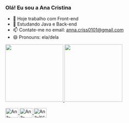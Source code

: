 ### Olá! Eu sou a Ana Cristina

- 🔭 Hoje trabalho com Front-end
- 🌱 Estudando Java e Back-end
- 📫 Contate-me no email: anna.criss0101@gmail.com
- 😄 Pronouns: ela/dela

<div>
  <a href="https://neacons.ai/Annacrisslima">
  <img height="180em" src="https://github-readme-stats.vercel.app/api?username=Anacrisslima&show_icons=true&theme=dracula&include_all_commits=true&count_private=true"/>
  <img height="180em" src="https://github-readme-stats.vercel.app/api//top-langs/?username=Anacrisslima&layout=compact&langs_count=16&theme=dracula"/>
</div>

<div style="display: inline_block"><br>
  <img align="center" alt="Ana-css" height="30" width="40" src="https://cdn.jsdelivr.net/gh/devicons/devicon/icons/css3/css3-original.svg"/>
  <img align="center" alt="Ana-html" height="30" width="40" src="https://cdn.jsdelivr.net/gh/devicons/devicon/icons/html5/html5-original.svg"/>
  <img align="center" alt="Ana-jsc" height="30" width="40" src="https://cdn.jsdelivr.net/gh/devicons/devicon/icons/javascript/javascript-original.svg"/>
  
  ##
